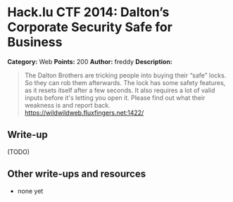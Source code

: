 # Hack.lu CTF 2014: Dalton’s Corporate Security Safe for Business

**Category:** Web
**Points:** 200
**Author:** freddy
**Description:**

> The Dalton Brothers are tricking people into buying their “safe” locks. So they can rob them afterwards. The lock has some safety features, as it resets itself after a few seconds. It also requires a lot of valid inputs before it's letting you open it. Please find out what their weakness is and report back. https://wildwildweb.fluxfingers.net:1422/

## Write-up

(TODO)

## Other write-ups and resources

* none yet
